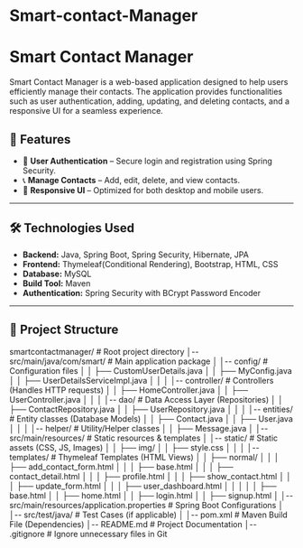 # Smart-contact-Manager
# Smart Contact Manager

Smart Contact Manager is a web-based application designed to help users efficiently manage their contacts. The application provides functionalities such as user authentication, adding, updating, and deleting contacts, and a responsive UI for a seamless experience.



## 🚀 Features
- 🔐 **User Authentication** – Secure login and registration using Spring Security.
- 📞 **Manage Contacts** – Add, edit, delete, and view contacts.
- 🎨 **Responsive UI** – Optimized for both desktop and mobile users.


---

## 🛠️ Technologies Used
- **Backend:** Java, Spring Boot, Spring Security, Hibernate, JPA
- **Frontend:** Thymeleaf(Conditional Rendering), Bootstrap, HTML, CSS
- **Database:** MySQL
- **Build Tool:** Maven
- **Authentication:**  Spring Security with BCrypt Password Encoder


---

## 🎯 Project Structure

smartcontactmanager/   # Root project directory
│-- src/main/java/com/smart/  # Main application package
│   │-- config/                # Configuration files
│   │   ├── CustomUserDetails.java
│   │   ├── MyConfig.java
│   │   ├── UserDetailsServiceImpl.java
│   │
│   │-- controller/            # Controllers (Handles HTTP requests)
│   │   ├── HomeController.java
│   │   ├── UserController.java
│   │
│   │-- dao/                   # Data Access Layer (Repositories)
│   │   ├── ContactRepository.java
│   │   ├── UserRepository.java
│   │
│   │-- entities/              # Entity classes (Database Models)
│   │   ├── Contact.java
│   │   ├── User.java
│   │
│   │-- helper/                # Utility/Helper classes
│   │   ├── Message.java
│
│-- src/main/resources/        # Static resources & templates
│   │-- static/                 # Static assets (CSS, JS, Images)
│   │   ├── img/
│   │   ├── style.css
│   │
│   │-- templates/              # Thymeleaf Templates (HTML Views)
│   │   ├── normal/
│   │   │   ├── add_contact_form.html
│   │   │   ├── base.html
│   │   │   ├── contact_detail.html
│   │   │   ├── profile.html
│   │   │   ├── show_contact.html
│   │   │   ├── update_form.html
│   │   │   ├── user_dashboard.html
│   │   │
│   │   ├── base.html
│   │   ├── home.html
│   │   ├── login.html
│   │   ├── signup.html
│
│-- src/main/resources/application.properties  # Spring Boot Configurations
│
│-- src/test/java/              # Test Cases (if applicable)
│
│-- pom.xml                      # Maven Build File (Dependencies)
│-- README.md                     # Project Documentation
│-- .gitignore                    # Ignore unnecessary files in Git

